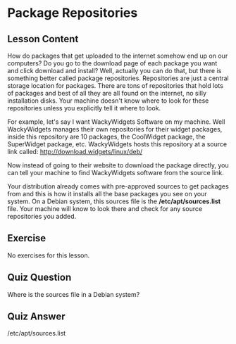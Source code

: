 # Package Repositories

## Lesson Content

How do packages that get uploaded to the internet somehow end up on our computers? Do you go to the download page of each package you want and click download and install? Well, actually you can do that, but there is something better called package repositories. Repositories are just a central storage location for packages. There are tons of repositories that hold lots of packages and best of all they are all found on the internet, no silly installation disks. Your machine doesn't know where to look for these repositories unless you explicitly tell it where to look.

For example, let's say I want WackyWidgets Software on my machine. Well WackyWidgets manages their own repositories for their widget packages, inside this repository are 10 packages, the CoolWidget package, the SuperWidget package, etc. WackyWidgets hosts this repository at a source link called: http://download.widgets/linux/deb/

Now instead of going to their website to download the package directly, you can tell your machine to find WackyWidgets software from the source link.

Your distribution already comes with pre-approved sources to get packages from and this is how it installs all the base packages you see on your system. On a Debian system, this sources file is the <b>/etc/apt/sources.list</b> file. Your machine will know to look there and check for any source repositories you added.

## Exercise

No exercises for this lesson.

## Quiz Question

Where is the sources file in a Debian system?

## Quiz Answer

/etc/apt/sources.list